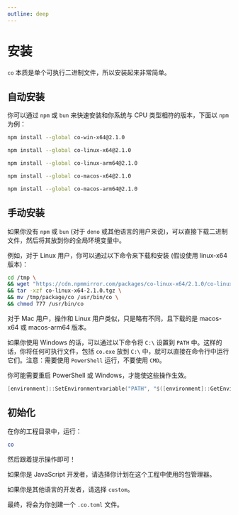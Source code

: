 ```yaml
---
outline: deep
---
```


# 安装

`co` 本质是单个可执行二进制文件，所以安装起来非常简单。

## 自动安装

你可以通过 `npm` 或 `bun` 来快速安装和你系统与 CPU 类型相符的版本，下面以 `npm` 为例：

```sh
npm install --global co-win-x64@2.1.0
```

```sh
npm install --global co-linux-x64@2.1.0
```

```sh
npm install --global co-linux-arm64@2.1.0
```

```sh
npm install --global co-macos-x64@2.1.0
```

```sh
npm install --global co-macos-arm64@2.1.0
```

## 手动安装

如果你没有 `npm` 或 `bun` (对于 `deno` 或其他语言的用户来说)，可以直接下载二进制文件，然后将其放到你的全局环境变量中。

例如，对于 Linux 用户，你可以通过以下命令来下载和安装 (假设使用 linux-x64 版本)：

```sh
cd /tmp \
&& wget "https://cdn.npmmirror.com/packages/co-linux-x64/2.1.0/co-linux-x64-2.1.0.tgz" \
&& tar -xzf co-linux-x64-2.1.0.tgz \
&& mv /tmp/package/co /usr/bin/co \
&& chmod 777 /usr/bin/co
```

对于 Mac 用户，操作和 Linux 用户类似，只是略有不同，且下载的是 macos-x64 或 macos-arm64 版本。

如果你使用 Windows 的话，可以通过以下命令将 `C:\` 设置到 `PATH` 中。这样的话，你将任何可执行文件，包括 `co.exe` 放到 `C:\` 中，就可以直接在命令行中运行它们。注意：需要使用 `PowerShell` 运行，不要使用 `CMD`。

你可能需要重启 PowerShell 或 Windows，才能使这些操作生效。

```ps1
[environment]::SetEnvironmentvariable("PATH", "$([environment]::GetEnvironmentvariable("Path", "Machine"));C:\", "Machine");
```

## 初始化

在你的工程目录中，运行：

```sh
co
```

然后跟着提示操作即可！

如果你是 JavaScript 开发者，请选择你计划在这个工程中使用的包管理器。

如果你是其他语言的开发者，请选择 `custom`。

最终，将会为你创建一个 `.co.toml` 文件。
